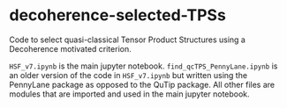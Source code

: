 # decoherence-selected-TPSs
Code to select quasi-classical Tensor Product Structures using a Decoherence motivated criterion.

```HSF_v7.ipynb``` is the main jupyter notebook. ```find_qcTPS_PennyLane.ipynb``` is an older version of the code in ```HSF_v7.ipynb``` but written using the PennyLane package as opposed to the QuTip package. All other files are modules that are imported and used in the main jupyter notebook.
